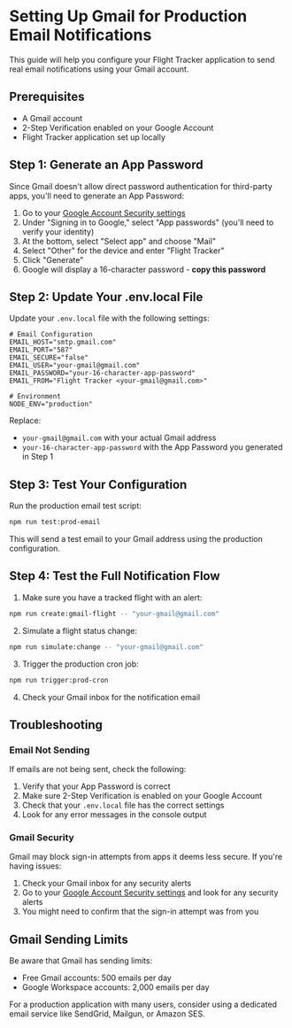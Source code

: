 # Setting Up Gmail for Production Email Notifications

This guide will help you configure your Flight Tracker application to send real email notifications using your Gmail account.

## Prerequisites

- A Gmail account
- 2-Step Verification enabled on your Google Account
- Flight Tracker application set up locally

## Step 1: Generate an App Password

Since Gmail doesn't allow direct password authentication for third-party apps, you'll need to generate an App Password:

1. Go to your [Google Account Security settings](https://myaccount.google.com/security)
2. Under "Signing in to Google," select "App passwords" (you'll need to verify your identity)
3. At the bottom, select "Select app" and choose "Mail"
4. Select "Other" for the device and enter "Flight Tracker"
5. Click "Generate"
6. Google will display a 16-character password - **copy this password**

## Step 2: Update Your .env.local File

Update your `.env.local` file with the following settings:

```
# Email Configuration
EMAIL_HOST="smtp.gmail.com"
EMAIL_PORT="587"
EMAIL_SECURE="false"
EMAIL_USER="your-gmail@gmail.com"
EMAIL_PASSWORD="your-16-character-app-password"
EMAIL_FROM="Flight Tracker <your-gmail@gmail.com>"

# Environment
NODE_ENV="production"
```

Replace:
- `your-gmail@gmail.com` with your actual Gmail address
- `your-16-character-app-password` with the App Password you generated in Step 1

## Step 3: Test Your Configuration

Run the production email test script:

```bash
npm run test:prod-email
```

This will send a test email to your Gmail address using the production configuration.

## Step 4: Test the Full Notification Flow

1. Make sure you have a tracked flight with an alert:

```bash
npm run create:gmail-flight -- "your-gmail@gmail.com"
```

2. Simulate a flight status change:

```bash
npm run simulate:change -- "your-gmail@gmail.com"
```

3. Trigger the production cron job:

```bash
npm run trigger:prod-cron
```

4. Check your Gmail inbox for the notification email

## Troubleshooting

### Email Not Sending

If emails are not being sent, check the following:

1. Verify that your App Password is correct
2. Make sure 2-Step Verification is enabled on your Google Account
3. Check that your `.env.local` file has the correct settings
4. Look for any error messages in the console output

### Gmail Security

Gmail may block sign-in attempts from apps it deems less secure. If you're having issues:

1. Check your Gmail inbox for any security alerts
2. Go to your [Google Account Security settings](https://myaccount.google.com/security) and look for any security alerts
3. You might need to confirm that the sign-in attempt was from you

## Gmail Sending Limits

Be aware that Gmail has sending limits:

- Free Gmail accounts: 500 emails per day
- Google Workspace accounts: 2,000 emails per day

For a production application with many users, consider using a dedicated email service like SendGrid, Mailgun, or Amazon SES. 
